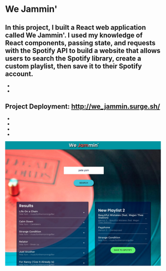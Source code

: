 # We Jammin'

In this project, I built a React web application called We Jammin'. 
I used my knowledge of React components, passing state, 
and requests with the Spotify API to build a website 
that allows users to search the Spotify library, 
create a custom playlist, then save it to their Spotify account.
-
-
-
    
     
   
Project Deployment:  <a href='http://we_jammin.surge.sh/'>http://we_jammin.surge.sh/</a>
-
-
-
-
-
  
  
    
<img src="./Scrnshts/We_Jammin.jpeg" alt="record player">

